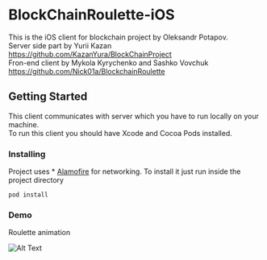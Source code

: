# BlockChainRoulette-iOS

This is the iOS client for blockchain project by Oleksandr Potapov. <br/>
Server side part by Yurii Kazan https://github.com/KazanYura/BlockChainProject <br/>
Fron-end client by Mykola Kyrychenko and Sashko Vovchuk https://github.com/Nick01a/BlockchainRoulette <br/>

## Getting Started
This client communicates with server which you have to run locally on your machine.<br/>
To run this client you should have Xcode and Cocoa Pods installed.

### Installing 

Project uses * [Alamofire](https://github.com/Alamofire/Alamofire) for networking. To install it just run inside the project directory 

```
pod install
```
### Demo
Roulette animation 

![Alt Text](https://media.giphy.com/media/J4DjUVGWK9tAqGMz2N/giphy.gif)



